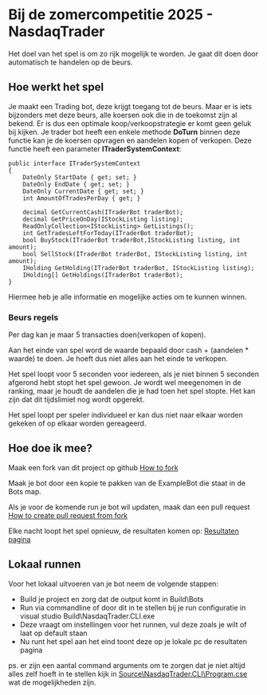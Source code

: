 # Bij de zomercompetitie 2025 - NasdaqTrader
Het doel van het spel is om zo rijk mogelijk te worden. Je gaat dit doen door automatisch te handelen op de beurs. 



## Hoe werkt het spel
Je maakt een Trading bot, deze krijgt toegang tot de beurs. Maar er is iets bijzonders met deze beurs, alle koersen  ook die in de toekomst zijn al bekend. Er is dus een optimale koop/verkoopstrategie er komt geen geluk bij kijken. 
Je trader bot heeft een enkele methode **DoTurn** binnen deze functie kan je de koersen opvragen en aandelen kopen of verkopen. Deze functie heeft een parameter **ITraderSystemContext**:
```
public interface ITraderSystemContext  
{  
	DateOnly StartDate { get; set; }  
	DateOnly EndDate { get; set; }  
	DateOnly CurrentDate { get; set; }  
	int AmountOfTradesPerDay { get; }  
	
	decimal GetCurrentCash(ITraderBot traderBot);  
	decimal GetPriceOnDay(IStockListing listing);  
	ReadOnlyCollection<IStockListing> GetListings();  
	int GetTradesLeftForToday(ITraderBot traderBot);  
	bool BuyStock(ITraderBot traderBot,IStockListing listing, int amount);  
	bool SellStock(ITraderBot traderBot, IStockListing listing, int amount);  
	IHolding GetHolding(ITraderBot traderBot, IStockListing listing);  
	IHolding[] GetHoldings(ITraderBot traderBot);  
}
```
Hiermee heb je alle informatie en mogelijke acties om te kunnen winnen.

### Beurs regels
Per dag kan je maar 5 transacties doen(verkopen of kopen). 

Aan het einde van spel word de waarde bepaald door cash + (aandelen * waarde) te doen. Je hoeft dus niet alles aan het einde te verkopen.

Het spel loopt voor 5 seconden voor iedereen, als je niet binnen 5 seconden afgerond hebt stopt het spel gewoon. Je wordt wel meegenomen in de ranking, maar je houdt de aandelen die je had toen het spel stopte.
Het kan zijn dat dit tijdslimiet nog wordt opgerekt.

Het spel loopt per speler individueel er kan dus niet naar elkaar worden gekeken of op elkaar worden gereageerd.

## Hoe doe ik mee?
Maak een fork van dit project op github [How to fork](https://docs.github.com/en/pull-requests/collaborating-with-pull-requests/working-with-forks/fork-a-repo) 

Maak je bot door een kopie te pakken van de ExampleBot die staat in de Bots map. 

Als je voor de komende run je bot wil updaten, maak dan een pull request [How to create pull request from fork](https://docs.github.com/en/pull-requests/collaborating-with-pull-requests/proposing-changes-to-your-work-with-pull-requests/creating-a-pull-request-from-a-fork)

Elke nacht loopt het spel opnieuw, de resultaten komen op: [Resultaten pagina](https://chipper-genie-b3874c.netlify.app/)


## Lokaal runnen
Voor het lokaal uitvoeren van je bot neem de volgende stappen:

- Build je project en zorg dat de output komt in Build\Bots
- Run via commandline of door dit in te stellen bij je run configuratie in visual studio Build\NasdaqTrader.CLI.exe
- Deze vraagt om instellingen voor het runnen, vul deze zoals je wilt of laat op default staan
- Nu runt het spel aan het eind toont deze op je lokale pc de resultaten pagina

ps. er zijn een aantal command arguments om te zorgen dat je niet altijd alles zelf hoeft in te stellen kijk in [Source\NasdaqTrader.CLI\Program.cse](https://github.com/CSHDJO/NasdaqTradeSystem/blob/master/Source/NasdaqTrader.CLI/Program.cs)  wat de mogelijkheden zijn.
